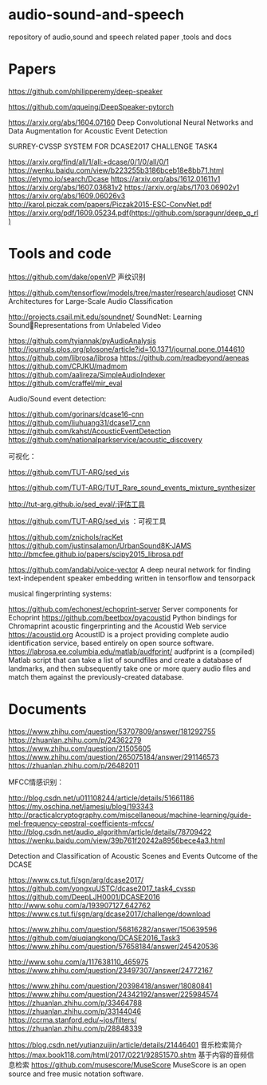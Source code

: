 # audio-sound-and-speech
repository  of audio,sound and speech related paper ,tools and docs


# Papers
https://github.com/philipperemy/deep-speaker

https://github.com/qqueing/DeepSpeaker-pytorch

https://arxiv.org/abs/1604.07160 Deep Convolutional Neural Networks and Data Augmentation for Acoustic Event Detection

SURREY-CVSSP SYSTEM FOR DCASE2017 CHALLENGE TASK4

https://arxiv.org/find/all/1/all:+dcase/0/1/0/all/0/1
https://wenku.baidu.com/view/b223255b3186bceb18e8bb71.html
https://etymo.io/search/Dcase
https://arxiv.org/abs/1612.01611v1
https://arxiv.org/abs/1607.03681v2
https://arxiv.org/abs/1703.06902v1
https://arxiv.org/abs/1609.06026v3
http://karol.piczak.com/papers/Piczak2015-ESC-ConvNet.pdf
https://arxiv.org/pdf/1609.05234.pdf(https://github.com/spragunr/deep_q_rl)


# Tools and code
https://github.com/dake/openVP 声纹识别

https://github.com/tensorflow/models/tree/master/research/audioset CNN Architectures for Large-Scale Audio Classification

http://projects.csail.mit.edu/soundnet/ SoundNet: Learning SoundRepresentations from Unlabeled Video

https://github.com/tyiannak/pyAudioAnalysis
http://journals.plos.org/plosone/article?id=10.1371/journal.pone.0144610
https://github.com/librosa/librosa
https://github.com/readbeyond/aeneas
https://github.com/CPJKU/madmom
https://github.com/aalireza/SimpleAudioIndexer
https://github.com/craffel/mir_eval

Audio/Sound event detection:

https://github.com/gorinars/dcase16-cnn
https://github.com/liuhuang31/dcase17_cnn
https://github.com/kahst/AcousticEventDetection
https://github.com/nationalparkservice/acoustic_discovery

可视化：

https://github.com/TUT-ARG/sed_vis

https://github.com/TUT-ARG/TUT_Rare_sound_events_mixture_synthesizer

http://tut-arg.github.io/sed_eval/:评估工具

https://github.com/TUT-ARG/sed_vis ：可视工具

https://github.com/znichols/racKet
https://github.com/justinsalamon/UrbanSound8K-JAMS
http://bmcfee.github.io/papers/scipy2015_librosa.pdf

https://github.com/andabi/voice-vector  A deep neural network for finding text-independent speaker embedding written in tensorflow and tensorpack

musical fingerprinting systems:

https://github.com/echonest/echoprint-server  Server components for Echoprint
https://github.com/beetbox/pyacoustid Python bindings for Chromaprint acoustic fingerprinting and the Acoustid Web service
https://acoustid.org AcoustID is a project providing complete audio identification service, based entirely on open source software.
https://labrosa.ee.columbia.edu/matlab/audfprint/ audfprint is a (compiled) Matlab script that can take a list of soundfiles and create a database of landmarks, and then subsequently take one or more query audio files and match them against the previously-created database.




# Documents

https://www.zhihu.com/question/53707809/answer/181292755
https://zhuanlan.zhihu.com/p/24362279
https://www.zhihu.com/question/21505605
https://www.zhihu.com/question/265075184/answer/291146573
https://zhuanlan.zhihu.com/p/26482011

MFCC情感识别：

http://blog.csdn.net/u011108244/article/details/51661186
https://my.oschina.net/jamesju/blog/193343
http://practicalcryptography.com/miscellaneous/machine-learning/guide-mel-frequency-cepstral-coefficients-mfccs/
http://blog.csdn.net/audio_algorithm/article/details/78709422
https://wenku.baidu.com/view/39b761f20242a8956bece4a3.html

Detection and Classification of Acoustic Scenes and Events Outcome of the DCASE

https://www.cs.tut.fi/sgn/arg/dcase2017/
https://github.com/yongxuUSTC/dcase2017_task4_cvssp
https://github.com/DeepLJH0001/DCASE2016
http://www.sohu.com/a/193907127_642762
https://www.cs.tut.fi/sgn/arg/dcase2017/challenge/download

https://www.zhihu.com/question/56816282/answer/150639596
https://github.com/qiuqiangkong/DCASE2016_Task3
https://www.zhihu.com/question/57658184/answer/245420536


http://www.sohu.com/a/117638110_465975
https://www.zhihu.com/question/23497307/answer/24772167

https://www.zhihu.com/question/20398418/answer/18080841
https://www.zhihu.com/question/24342192/answer/225984574
https://zhuanlan.zhihu.com/p/33464788
https://zhuanlan.zhihu.com/p/33144046
https://ccrma.stanford.edu/~jos/filters/
https://zhuanlan.zhihu.com/p/28848339

https://blog.csdn.net/yutianzuijin/article/details/21446401 音乐检索简介
https://max.book118.com/html/2017/0221/92851570.shtm  基于内容的音频信息检索
https://github.com/musescore/MuseScore MuseScore is an open source and free music notation software.  



